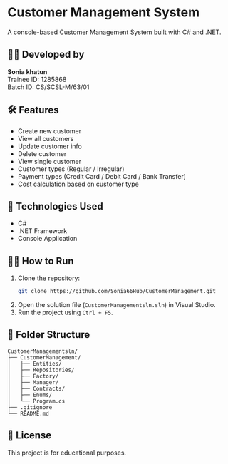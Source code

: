 # Customer Management System

A console-based Customer Management System built with C# and .NET.

## 👩‍💻 Developed by
**Sonia khatun**  
Trainee ID: 1285868  
Batch ID: CS/SCSL-M/63/01  

## 🛠 Features

- Create new customer
- View all customers
- Update customer info
- Delete customer
- View single customer
- Customer types (Regular / Irregular)
- Payment types (Credit Card / Debit Card / Bank Transfer)
- Cost calculation based on customer type

## 🧰 Technologies Used

- C#
- .NET Framework
- Console Application

## 🏃‍♂️ How to Run

1. Clone the repository:
    ```bash
    git clone https://github.com/Sonia66Hub/CustomerManagement.git
    ```
2. Open the solution file (`CustomerManagementsln.sln`) in Visual Studio.
3. Run the project using `Ctrl + F5`.

## 📂 Folder Structure

```
CustomerManagementsln/
├── CustomerManagement/
│   ├── Entities/
│   ├── Repositories/
│   ├── Factory/
│   ├── Manager/
│   ├── Contracts/
│   ├── Enums/
│   └── Program.cs
├── .gitignore
└── README.md
```

## 📜 License

This project is for educational purposes.